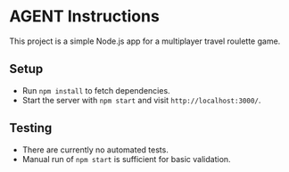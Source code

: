 # AGENT Instructions

This project is a simple Node.js app for a multiplayer travel roulette game.

## Setup
- Run `npm install` to fetch dependencies.
- Start the server with `npm start` and visit `http://localhost:3000/`.

## Testing
- There are currently no automated tests.
- Manual run of `npm start` is sufficient for basic validation.
